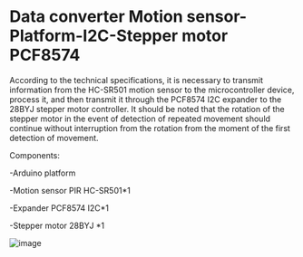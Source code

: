 Data converter Motion sensor-Platform-I2C-Stepper motor PCF8574
=

According to the technical specifications, it is necessary to transmit information from the HC-SR501 motion sensor to the microcontroller device, process it, and then transmit it through the PCF8574 I2C expander to the 28BYJ stepper motor controller. It should be noted that the rotation of the stepper motor in the event of detection of repeated movement should continue without interruption from the rotation from the moment of the first detection of movement.

Components:

-Arduino platform
  
-Motion sensor PIR HC-SR501*1

-Expander PCF8574 I2C*1

-Stepper motor 28BYJ *1

![image](https://github.com/user-attachments/assets/52b64a29-af6c-4d53-b7a1-08bda1f31e54)
